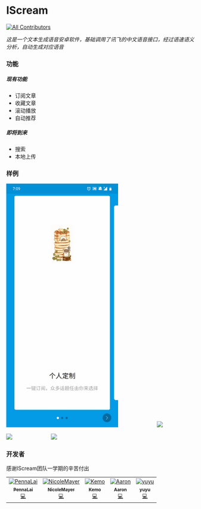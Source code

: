 # IScream
[![All Contributors](https://img.shields.io/badge/all_contributors-5-orange.svg?style=flat-square)](#contributors)

*这是一个文本生成语音安卓软件，基础调用了讯飞的中文语音接口，经过语速语义分析，自动生成对应语音*

### 功能

##### 现有功能

- 订阅文章
- 收藏文章
- 滚动播放
- 自动推荐

##### 即将到来

- 搜索
- 本地上传

### 样例

<p float=left">
    <img src="resource\intro.gif" width="300" style="margin-right: 100px"/>
    <img src="resource\login.gif" width="300"/>
</p>


<p float=left">
    <img src="resource\main.gif" width="300" style="margin-right: 100px"/>
    <img src="resource\player.gif" width="300"/>
</p>



### 开发者

感谢IScream团队一学期的辛苦付出

<!-- ALL-CONTRIBUTORS-LIST:START - Do not remove or modify this section -->
<!-- prettier-ignore -->
<table><tr><td align="center"><a href="https://github.com/PennaLai"><img src="https://avatars1.githubusercontent.com/u/29558750?v=4" width="100px;" alt="PennaLai"/><br /><sub><b>PennaLai</b></sub></a><br /><a href="https://github.com/PennaLai/IceCream/commits?author=PennaLai" title="Code">💻</a></td><td align="center"><a href="https://github.com/NicoleMayer"><img src="https://avatars2.githubusercontent.com/u/32037406?v=4" width="100px;" alt="NicoleMayer"/><br /><sub><b>NicoleMayer</b></sub></a><br /><a href="https://github.com/PennaLai/IceCream/commits?author=NicoleMayer" title="Code">💻</a></td><td align="center"><a href="https://www.kemo.tech"><img src="https://avatars3.githubusercontent.com/u/37008277?v=4" width="100px;" alt="Kemo"/><br /><sub><b>Kemo</b></sub></a><br /><a href="https://github.com/PennaLai/IceCream/commits?author=Kemo-Huang" title="Code">💻</a></td><td align="center"><a href="https://github.com/Airine"><img src="https://avatars2.githubusercontent.com/u/21023948?v=4" width="100px;" alt="Aaron"/><br /><sub><b>Aaron</b></sub></a><br /><a href="https://github.com/PennaLai/IceCream/commits?author=Airine" title="Code">💻</a></td><td align="center"><a href="https://github.com/yuyuBri"><img src="https://avatars1.githubusercontent.com/u/30828706?v=4" width="100px;" alt="yuyu"/><br /><sub><b>yuyu</b></sub></a><br /><a href="https://github.com/PennaLai/IceCream/commits?author=yuyuBri" title="Code">💻</a></td></tr></table>

<!-- ALL-CONTRIBUTORS-LIST:END -->
